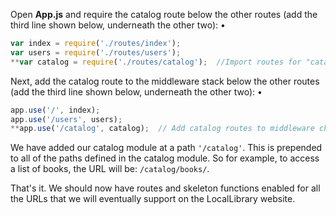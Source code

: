 Open **App.js** and require the catalog route below the other routes (add the third line shown below, underneath the other two):
•    
```js    
var index = require('./routes/index');
var users = require('./routes/users');
**var catalog = require('./routes/catalog');  //Import routes for "catalog" area of site**
```

Next, add the catalog route to the middleware stack below the other routes (add the third line shown below, underneath the other two):
•    
```js    
app.use('/', index);
app.use('/users', users);
**app.use('/catalog', catalog);  // Add catalog routes to middleware chain.**
```

We have added our catalog module at a path `'/catalog'`. This is prepended to all of the paths defined in the catalog module. So for example, to access a list of books, the URL will be: `/catalog/books/`.

That's it. We should now have routes and skeleton functions enabled for all the URLs that we will eventually support on the LocalLibrary website.
